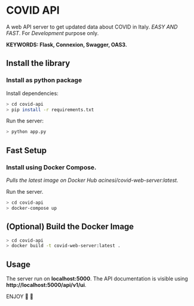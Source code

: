 # COVID API
A web API server to get updated data about COVID in Italy. *EASY AND FAST*.
For *Development* purpose only.

**KEYWORDS: Flask, Connexion, Swagger, OAS3.**

## Install the library
### Install as python package
Install dependencies:
```bash
> cd covid-api
> pip install -r requirements.txt
```
Run the server:
```bash
> python app.py
```

## Fast Setup
### Install using Docker Compose. 
*Pulls the latest image on Docker Hub acinesi/covid-web-server:latest.*

Run the server.
```bash
> cd covid-api
> docker-compose up
```

## (Optional) Build the Docker Image
```bash
> cd covid-api
> docker build -t covid-web-server:latest .
```

## Usage
The server run on **localhost:5000**.
The API documentation is visible using **http://localhost:5000/api/v1/ui**.

ENJOY :rocket: :rocket:
